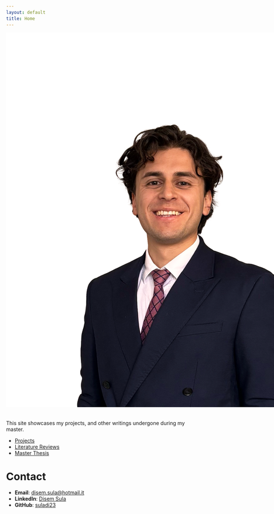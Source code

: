 ```yaml
---
layout: default
title: Home
---
```


<div style="display: flex; align-items: flex-start; gap: 2rem; margin-bottom: 2rem;">
  <!-- Left Column: Photo -->
  <div style="flex: 0 0 auto;">
    <img src="/docs/images/Disem picture.png" alt="Profile Photo" />
  </div>
  <!-- Right Column: Text -->
  <div style="flex: 1;">
    <h1>Welcome!</h1>
    <p>
      I am an MSc student Research in Finance at University Paris Dauphine PSL, undergoing a PhD Qualifying Year.
      After completing a first year master degree in Quantitative Economics, I joined the MSc in Research in Finance to specialise in Finance, especially in Sustainable Finance, including energy and commodities to boost the transition to a green economy.
    </p>
    <p>
      [Download My CV (PDF)](/docs/CV Disem SULA.pdf)
    </p>
  </div>
</div>
  
This site showcases my projects, and other writings undergone during my master.

- [Projects](/projects/)
- [Literature Reviews](/Literature-reviews/)
- [Master Thesis](/Master-Thesis-(ongoing)/)

# Contact

- **Email**: [disem.sula@hotmail.it](mailto:disem.sula@hotmail.it)
- **LinkedIn**: [Disem Sula](https://www.linkedin.com/in/disem-sula-2801b4175)
- **GitHub**: [suladi23](https://github.com/suladi23)
